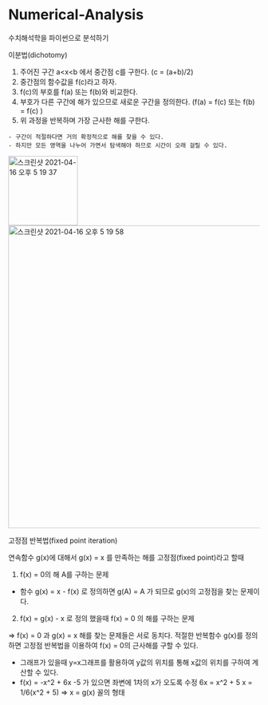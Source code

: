 # Numerical-Analysis

수치해석학을 파이썬으로 분석하기

이분법(dichotomy)
  1) 주어진 구간 a<x<b 에서 중간점 c를 구한다. (c = (a+b)/2)
  2) 중간점의 함수값을 f(c)라고 하자.
  3) f(c)의 부호를 f(a) 또는 f(b)와 비교한다.
  4) 부호가 다른 구간에 해가 있으므로 새로운 구간을 정의한다. (f(a) = f(c) 또는 f(b) = f(c) )
  5) 위 과정을 반복하며 가장 근사한 해를 구한다.

    - 구간이 적절하다면 거의 확정적으로 해를 찾을 수 있다.
    - 하지만 모든 영역을 나누어 가면서 탐색해야 하므로 시간이 오래 걸릴 수 있다.
<img width="139" alt="스크린샷 2021-04-16 오후 5 19 37" src="https://user-images.githubusercontent.com/46489446/114994628-ed389e00-9ed7-11eb-8c0c-d7aec3d80c39.png">
<img width="606" alt="스크린샷 2021-04-16 오후 5 19 58" src="https://user-images.githubusercontent.com/46489446/114994667-f9bcf680-9ed7-11eb-9c16-0ee74f7ffb40.png">

고정점 반복법(fixed point iteration)

  연속함수 g(x)에 대해서 g(x) = x 를 만족하는 해를 고정점(fixed point)라고 할때
  1. f(x) = 0의 해 A를 구하는 문제
  - 함수 g(x) = x - f(x) 로 정의하면 g(A) = A 가 되므로 g(x)의 고정점을 찾는 문제이다.
  2. f(x) = g(x) - x 로 정의 했을때 f(x) = 0 의 해를 구하는 문제

  => f(x) = 0 과 g(x) = x 해를 찾는 문제들은 서로 동치다.
  적절한 반복함수 g(x)를 정의하면 고정점 반복법을 이용하여 f(x) = 0의 근사해를 구할 수 있다.

  - 그래프가 있을때 y=x그래프를 활용하여 y값의 위치를 통해 x값의 위치를 구하여 계산할 수 있다.
  - f(x) = -x^2 + 6x -5 가 있으면 좌변에 1차의 x가 오도록 수정
  6x = x^2 + 5
  x = 1/6(x^2 + 5)
  => x = g(x) 꼴의 형태
